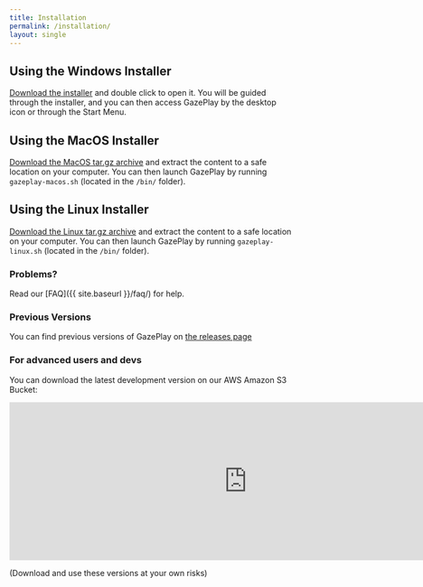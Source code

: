 ```yaml
---
title: Installation
permalink: /installation/
layout: single
---
```


## Using the Windows Installer
[Download the installer](https://github.com/GazePlay/GazePlay/releases/download/1.8.1/gazeplay-windows-x64-1.8.1-installer.exe) and double click to open it. You will be guided through the installer, and you can then access GazePlay by the desktop icon or through the Start Menu.

## Using the MacOS Installer
[Download the MacOS tar.gz archive](https://github.com/GazePlay/GazePlay/releases/download/1.8.1/gazeplay-macos-1.8.1.tar.gz) and extract the content to a safe location on your computer. You can then launch GazePlay by running `gazeplay-macos.sh` (located in the `/bin/` folder).

## Using the Linux Installer
[Download the Linux tar.gz archive](https://github.com/GazePlay/GazePlay/releases/download/1.8.1/gazeplay-linux-1.8.1.tar.gz) and extract the content to a safe location on your computer. You can then launch GazePlay by running `gazeplay-linux.sh` (located in the `/bin/` folder).

### Problems?
Read our [FAQ]({{ site.baseurl }}/faq/) for help.

### Previous Versions
You can find previous versions of GazePlay on [the releases page](https://github.com/GazePlay/GazePlay/releases)

### For advanced users and devs
You can download the latest development version on our AWS Amazon S3 Bucket:

<div class="iframe_container">
<iframe src="https://gazeplay-dist.s3.eu-west-3.amazonaws.com/index.html" style="border:0; width: 60em; height: 20em"></iframe>
</div>

(Download and use these versions at your own risks)

